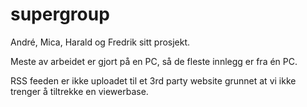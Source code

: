 # supergroup
André, Mica, Harald og Fredrik sitt prosjekt. 

Meste av arbeidet er gjort på en PC, så de fleste innlegg er fra én PC.

RSS feeden er ikke uploadet til et 3rd party website grunnet at vi ikke trenger å tiltrekke en viewerbase. 
